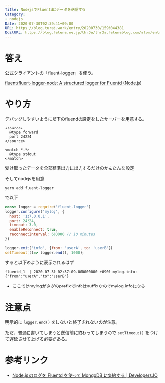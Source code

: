 ```yaml
---
Title: NodejsでFluentdにデータを送信する
Category:
- nodejs
Date: 2020-07-30T02:39:41+09:00
URL: https://blog.turai.work/entry/20200730/1596044381
EditURL: https://blog.hatena.ne.jp/thr3a/thr3a.hatenablog.com/atom/entry/26006613606805711
---
```


# 答え

公式クライアントの「fluent-logger」を使う。

[fluent/fluent-logger-node: A structured logger for Fluentd (Node.js)](https://github.com/fluent/fluent-logger-node)

# やり方

デバッグしやすいように以下のfluendの設定をしたサーバーを用意する。

```
<source>
  @type forward
  port 24224
</source>

<match *.*>
  @type stdout
</match>
```

受け取ったデータを全部標準出力に出力するだけのかんたんな設定

そしてnodejsを用意

```
yarn add fluent-logger
```

で以下

```javascript
const logger = require('fluent-logger')
logger.configure('mylog', {
  host: '127.0.0.1',
  port: 24224,
  timeout: 3.0,
  enableReconnect: true,
  reconnectInterval: 600000 // 10 minutes
})

logger.emit('info', {from: 'userA', to: 'userB'})
setTimeout(()=> logger.end(), 1000);
```

すると以下のように表示されるはず

```
fluentd_1  | 2020-07-30 02:37:09.000000000 +0900 mylog.info: {"from":"userA","to":"userB"}
```

- ここではmylogがタグのprefixでinfoはsuffixなのでmylog.infoになる

# 注意点

明示的に `logger.end()` をしないと終了されないのが注意。

ただ、普通に書いてしまうと送信前に終わってしまうので `setTimeout()` をつけて遅延させて上げる必要がある。

# 参考リンク

- [Node.js のログを Fluentd を使って MongoDB に集約する | Developers.IO](https://dev.classmethod.jp/articles/node-fluentd-mongodb/)
